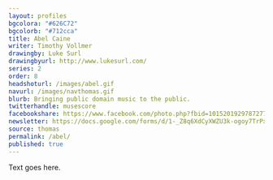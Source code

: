 ```yaml
---
layout: profiles
bgcolora: "#626C72"
bgcolorb: "#712cca"
title: Abel Caine
writer: Timothy Vollmer
drawingby: Luke Surl
drawingbyurl: http://www.lukesurl.com/
series: 2
order: 8
headshoturl: /images/abel.gif
navurl: /images/navthomas.gif
blurb: Bringing public domain music to the public.
twitterhandle: musescore
facebookshare: https://www.facebook.com/photo.php?fbid=10152019297872777
newsletter: https://docs.google.com/forms/d/1-_Z8q6XdCyXWZU3k-ogoy7TrPxhSN7nYHPvjj0MwogA/viewform?entry.239708838=Team+Open+-+Thomas&entry.1860916380&entry.1017428125&entry.1257771276
source: thomas
permalink: /abel/
published: true
---
```


Text goes here.